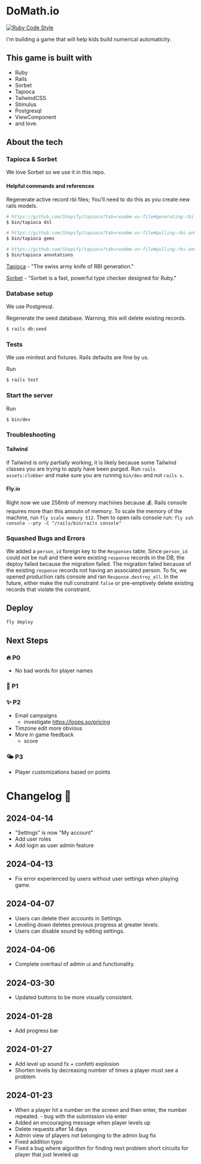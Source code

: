 # DoMath.io

[![Ruby Code Style](https://img.shields.io/badge/code_style-standard-brightgreen.svg)](https://github.com/standardrb/standard)

I'm building a game that will help kids build numerical automaticity.

## This game is built with

- Ruby
- Rails
- Sorbet
- Tapioca
- TailwindCSS
- Stimulus
- Postgresql
- ViewComponent
- and love.

## About the tech

### Tapioca & Sorbet

We love Sorbet so we use it in this repo.

#### Helpful commands and references

Regenerate active record rbi files; You'll need to do this as you create new rails models.

```bash
# https://github.com/Shopify/tapioca?tab=readme-ov-file#generating-rbi-files-for-rails-and-other-dsls
$ bin/tapioca dsl

# https://github.com/Shopify/tapioca?tab=readme-ov-file#pulling-rbi-annotations-from-remote-sources
$ bin/tapioca gems

# https://github.com/Shopify/tapioca?tab=readme-ov-file#pulling-rbi-annotations-from-remote-sources
$ bin/tapioca annotations
```

[Tapioca](https://github.com/Shopify/tapioca) - "The swiss army knife of RBI generation."

[Sorbet](https://sorbet.org/) - "Sorbet is a fast, powerful type checker designed for Ruby."

### Database setup

We use Postgresql.

Regenerate the seed database. Warning, this will delete existing records.

```bash
$ rails db:seed
```

### Tests

We use minitest and fixtures. Rails defaults are fine by us.

Run

```bash
$ rails test
```

### Start the server

Run

```bash
$ bin/dev
```

### Troubleshooting

#### Tailwind

If Tailwind is only partially working, it is likely because some Tailwind classes you are trying to apply have been purged. Run `rails assets:clobber` and make sure you are running `bin/dev` and not `rails s`.

#### Fly.io

Right now we use 256mb of memory machines because 💰. Rails console requires more than this amoutn of memory. To scale the memory of the machine, run `fly scale memory 512`. Then to open rails console run: `fly ssh console --pty -C "/rails/bin/rails console"`

### Squashed Bugs and Errors

We added a `person_id` foreign key to the `Responses` table. Since `person_id` could not be null and there were existing `response` records in the DB, the deploy failed because the migration failed. The migration failed because of the existing `response` records not having an associated person. To fix, we opened production rails console and ran `Response.destroy_all`. In the future, either make the null constraint `false` or pre-emptively delete existing records that violate the constraint.

## Deploy

```bash
fly deploy
```

## Next Steps

### 🔥 P0

- No bad words for player names

### 🤨 P1

### ✨ P2

- Email campaigns
  - investigate https://loops.so/pricing
- Timzone edit more obvious
- More in game feedback
  - score

### 🌤️ P3

- Player customizations based on points

# Changelog 🎉

## 2024-04-14

- "Settings" is now "My account"
- Add user roles
- Add login as user admin feature

## 2024-04-13

- Fix error experienced by users without user settings when playing game.

## 2024-04-07

- Users can delete their accounts in Settings.
- Leveling down deletes previous progress at greater levels.
- Users can disable sound by editing settings.

## 2024-04-06

- Complete overhaul of admin ui and functionality.

## 2024-03-30

- Updated buttons to be more visually consistent.

## 2024-01-28

- Add progress bar

## 2024-01-27

- Add level up sound fx + confetti explosion
- Shorten levels by decreasing number of times a player must see a problem

## 2024-01-23

- When a player hit a number on the screen and then enter, the number repeated. - bug with the submission via enter
- Added an encouraging message when player levels up
- Delete requests after 14 days
- Admin view of players not belonging to the admin bug fix
- Fixed addition typo
- Fixed a bug where algorithm for finding next problem short circuits for player that just leveled up
